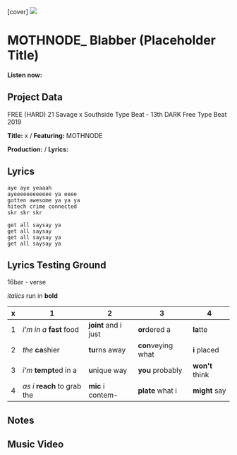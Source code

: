 [cover] ![](57175019_319474918741616_8502199518755923887_n.jpg)

# MOTHNODE_ Blabber (Placeholder Title)

**Listen now:** 

## Project Data

FREE (HARD) 21 Savage x Southside Type Beat - 13th  DARK  Free Type Beat 2019

**Title:** x / **Featuring:** MOTHNODE

**Production:**  / **Lyrics:** 

## Lyrics

```
aye aye yeaaah
ayeeeeeeeeeeee ya eeee
gotten awesome ya ya ya
hitech crime connected
skr skr skr

get all saysay ya
get all saysay
get all saysay ya
get all saysay ya

```

## Lyrics Testing Ground

16bar - verse

*italics* run in
**bold**

| x | 1 | 2 | 3 | 4 |
|---|---|---|---|---|
| 1 | *i'm in a* **fast** food | **joint** and i just  | **or**dered a  | **la**tte  |
| 2 | *the* **ca**shier | **tu**rns away  |  **con**veying what |  **i** placed |
| 3 | *i'm* **tempt**ed in a | **u**nique way  |  **you** probably |  **won't** think |
| 4 | *as i* **reach** to grab the |  **mic** i contem-  | **plate** what i | **might** say |

## Notes

## Music Video
